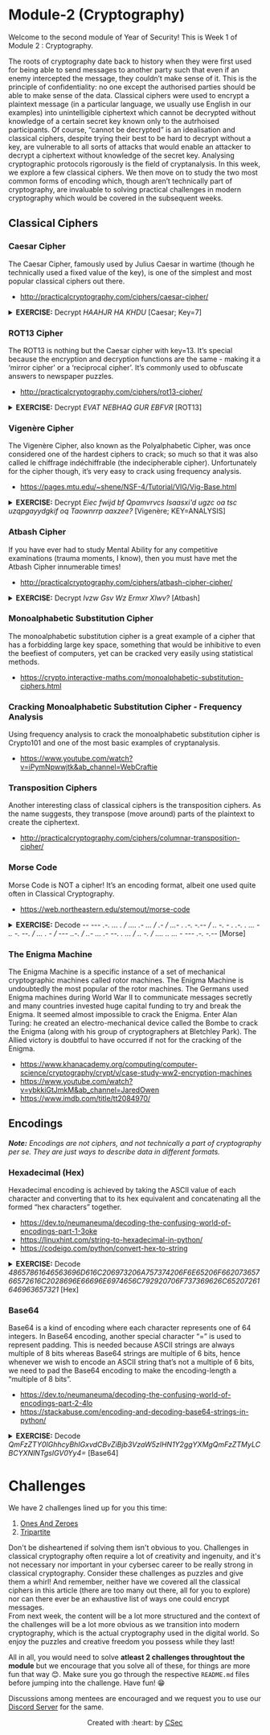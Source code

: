 # Module-2 (Cryptography)

Welcome to the second module of Year of Security! This is Week 1 of Module 2 : Cryptography. 

The roots of cryptography date back to history when they were first used for being able to send messages to another party such that even if an enemy intercepted the message, they couldn’t make sense of it. This is the principle of confidentiality: no one except the authorised parties should be able to make sense of the data. Classical ciphers were used to encrypt a plaintext message (in a particular language, we usually use English in our examples) into unintelligible ciphertext which cannot be decrypted without knowledge of a certain secret key known only to the autrhoised participants. Of course, “cannot be decrypted” is an idealisation and classical ciphers, despite trying their best to be hard to decrypt without a key, are vulnerable to all sorts of attacks that would enable an attacker to decrypt a ciphertext without knowledge of the secret key. Analysing cryptographic protocols rigorously is the field of cryptanalysis.
In this week, we explore a few classical ciphers. We then move on to study the two most common forms of encoding which, though aren’t technically part of cryptography, are invaluable to solving practical challenges in modern cryptography which would be covered in the subsequent weeks.

## Classical Ciphers
### Caesar Cipher
The Caesar Cipher, famously used by Julius Caesar in wartime (though he technically used a fixed value of the key), is one of the simplest and most popular classical ciphers out there.
- http://practicalcryptography.com/ciphers/caesar-cipher/
<details>
<summary> <strong>EXERCISE:</strong> Decrypt <em>HAAHJR HA KHDU</em> [Caesar; Key=7]</summary>
<strong>ANSWER:</strong> ATTACK AT DAWN
</details>

### ROT13 Cipher
The ROT13 is nothing but the Caesar cipher with key=13. It’s special because the encryption and decryption functions are the same - making it a ‘mirror cipher’ or a ‘reciprocal cipher’. It’s commonly used to obfuscate answers to newspaper puzzles.
- http://practicalcryptography.com/ciphers/rot13-cipher/
<details>
<summary> <strong>EXERCISE:</strong> Decrypt <em>EVAT NEBHAQ GUR EBFVR</em> [ROT13]</summary>
<strong>ANSWER:</strong> RING AROUND THE ROSIE
</details>

### Vigenère Cipher
The Vigenère Cipher, also known as the Polyalphabetic Cipher, was once considered one of the hardest ciphers to crack; so much so that it was also called le chiffrage indéchiffrable (the indecipherable cipher). Unfortunately for the cipher though, it’s very easy to crack using frequency analysis.
- https://pages.mtu.edu/~shene/NSF-4/Tutorial/VIG/Vig-Base.html
<details>
<summary> <strong>EXERCISE:</strong> Decrypt <em>Eiec fwijd bf Qpamvrvcs Isaasxi'd ugzc oa tsc uzqpgayydgkif oq Taownrrp aaxzee?</em> [Vigenère; KEY=ANALYSIS]</summary>
<strong>ANSWER:</strong> Ever heard of Friedrich Kasiski's work on the cryptanalysis of Vigenere cipher?
</details>

### Atbash Cipher
If you have ever had to study Mental Ability for any competitive examinations (trauma moments, I know), then you must have met the Atbash Cipher innumerable times!
- http://practicalcryptography.com/ciphers/atbash-cipher-cipher/
<details>
<summary> <strong>EXERCISE:</strong> Decrypt <em>Ivzw Gsv Wz Ermxr Xlwv?</em> [Atbash]</summary>
<strong>ANSWER:</strong> Read The Da Vinci Code?
</details>

### Monoalphabetic Substitution Cipher
The monoalphabetic substitution cipher is a great example of a cipher that has a forbidding large key space, something that would be inhibitive to even the beefiest of computers, yet can be cracked very easily using statistical methods.
- https://crypto.interactive-maths.com/monoalphabetic-substitution-ciphers.html

### Cracking Monoalphabetic Substitution Cipher - Frequency Analysis
Using frequency analysis to crack the monoalphabetic substitution cipher is Crypto101 and one of the most basic examples of cryptanalysis.
- https://www.youtube.com/watch?v=iPymNpwwjtk&ab_channel=WebCraftie

### Transposition Ciphers
Another interesting class of classical ciphers is the transposition ciphers. As the name suggests, they transpose (move around) parts of the plaintext to create the ciphertext.
- http://practicalcryptography.com/ciphers/columnar-transposition-cipher/

### Morse Code
Morse Code is NOT a cipher! It’s an encoding format, albeit one used quite often in Classical Cryptography.
- https://web.northeastern.edu/stemout/morse-code
<details>
<summary> <strong>EXERCISE:</strong> Decode <em>-- --- .-. ... . / .... .- ... / .- / ...- . .-. -.-- / .. -. - . .-. . ... - .. -. --. / ... . - / --- ..-. / ..- ... .- --. . ... / .. -. / .... .. ... - --- .-. -.--</em> [Morse]</summary>
<strong>ANSWER:</strong> MORSE HAS A VERY INTERESTING SET OF USAGES IN HISTORY
</details>

### The Enigma Machine
The Enigma Machine is a specific instance of a set of mechanical cryptographic machines called rotor machines. The Enigma Machine is undoubtedly the most popular of the rotor machines. The Germans used Enigma machines during World War II to communicate messages secretly and many countries invested huge capital funding to try and break the Enigma. It seemed almost impossible to crack the Enigma. Enter Alan Turing: he created an electro-mechanical device called the Bombe to crack the Enigma (along with his group of cryptographers at Bletchley Park). The Allied victory is doubtful to have occurred if not for the cracking of the Enigma.
- https://www.khanacademy.org/computing/computer-science/cryptography/crypt/v/case-study-ww2-encryption-machines
- https://www.youtube.com/watch?v=ybkkiGtJmkM&ab_channel=JaredOwen
- https://www.imdb.com/title/tt2084970/

## Encodings
_**Note:** Encodings are not ciphers, and not technically a part of cryptography per se. They are just ways to describe data in different formats._

### Hexadecimal (Hex)
Hexadecimal encoding is achieved by taking the ASCII value of each character and converting that to its hex equivalent and concatenating all the formed “hex characters” together.
- https://dev.to/neumaneuma/decoding-the-confusing-world-of-encodings-part-1-3oke
- https://linuxhint.com/string-to-hexadecimal-in-python/
- https://codeigo.com/python/convert-hex-to-string
<details>
<summary> <strong>EXERCISE:</strong> Decode <em>48657861646563696D616C206973206A757374206F6E65206F66207365766572616C2028696E66696E6974656C792920706F737369626C65207261646963657321</em> [Hex]</summary>
<strong>ANSWER:</strong> Hexadecimal is just one of several (infinitely) possible radices!
</details>

### Base64
Base64 is a kind of encoding where each character represents one of 64 integers. In Base64 encoding, another special character “=” is used to represent padding. This is needed because ASCII strings are always multiple of 8 bits whereas Base64 strings are multiple of 6 bits, hence whenever we wish to encode an ASCII string that’s not a multiple of 6 bits, we need to pad the Base64 encoding to make the encoding-length a “multiple of 8 bits”.
- https://dev.to/neumaneuma/decoding-the-confusing-world-of-encodings-part-2-4lo
- https://stackabuse.com/encoding-and-decoding-base64-strings-in-python/
<details>
<summary> <strong>EXERCISE:</strong> Decode <em>QmFzZTY0IGhhcyBhIGxvdCBvZiBjb3VzaW5zIHN1Y2ggYXMgQmFzZTMyLCBCYXNlNTgsIGV0Yy4=</em> [Base64]</summary>
<strong>ANSWER:</strong> Base64 has a lot of cousins such as Base32, Base58, etc.
</details>

# Challenges


We have 2 challenges lined up for you this time:

1. [Ones And Zeroes](Ones_And_Zeroes)
2. [Tripartite](Tripartite)

Don't be disheartened if solving them isn't obvious to you. Challenges in classical cryptography often require a lot of creativity and ingenuity, and it's not necessary nor important in your cybersec career to be really strong in classical cryptography. Consider these challenges as puzzles and give them a whirl! And remember, neither have we covered all the classical ciphers in this article (there are too many out there, all for you to explore) nor can there ever be an exhaustive list of ways one could encrypt messages. <br />
From next week, the content will be a lot more structured and the context of the challenges will be a lot more obvious as we transition into modern cryptography, which is the actual cryptography used in the digital world. So enjoy the puzzles and creative freedom you possess while they last!


All in all, you would need to solve **atleast 2 challenges throughtout the module** but we encourage that you solve all of these, for things are more fun that way 😊.
Make sure you go through the respective `README.md` files before jumping into the challenge. Have fun! 😁

Discussions among mentees are encouraged and we request you to use our [Discord Server](https://discord.gg/nnpCPsUrYV) for the same.
<p align="center">Created with :heart: by <a href="https://linktr.ee/csec.iitb">CSec</a></p>
